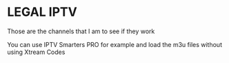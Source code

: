 # LEGAL IPTV

Those are the channels that I am to see if they work

You can use IPTV Smarters PRO for example and load the m3u files without using Xtream Codes
